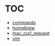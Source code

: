 # TOC

- [commands](commands.md)
- [homebrew](homebrew.md)
- [mac_curl_request](mac_curl_request.md)
- [vim](vim.md)
